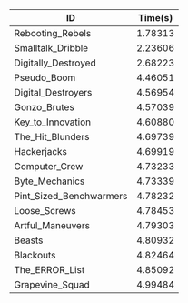 |ID|Time(s)|
|-|-|
|Rebooting_Rebels|1.78313|
|Smalltalk_Dribble|2.23606|
|Digitally_Destroyed|2.68223|
|Pseudo_Boom|4.46051|
|Digital_Destroyers|4.56954|
|Gonzo_Brutes|4.57039|
|Key_to_Innovation|4.60880|
|The_Hit_Blunders|4.69739|
|Hackerjacks|4.69919|
|Computer_Crew|4.73233|
|Byte_Mechanics|4.73339|
|Pint_Sized_Benchwarmers|4.78232|
|Loose_Screws|4.78453|
|Artful_Maneuvers|4.79303|
|Beasts|4.80932|
|Blackouts|4.82464|
|The_ERROR_List|4.85092|
|Grapevine_Squad|4.99484|
